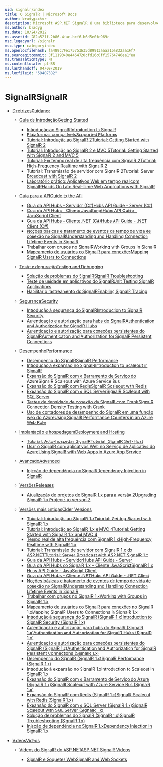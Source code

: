 ```yaml
---
uid: signalr/index
title: O SignalR | Microsoft Docs
author: bradygaster
description: Microsoft ASP.NET SignalR é uma biblioteca para desenvolvedores do ASP.NET que simplifica o processo de adição de funcionalidade da web em tempo real aos seus aplicativos.
ms.author: bradyg
ms.date: 10/24/2012
ms.assetid: 282a521f-2b86-4fac-bcf6-b6d5e0fe969c
msc.legacyurl: /signalr
msc.type: categoryindex
ms.openlocfilehash: fa489c79e175753635d89913aaaa15a832aa16f7
ms.sourcegitcommit: 0f1119340e4464720cfd16d0ff15764746ea1fea
ms.translationtype: MT
ms.contentlocale: pt-BR
ms.lasthandoff: 04/09/2019
ms.locfileid: "59407582"
---
```

# <a name="signalr"></a><span data-ttu-id="890d4-103">SignalR</span><span class="sxs-lookup"><span data-stu-id="890d4-103">SignalR</span></span>

- [<span data-ttu-id="890d4-104">Diretrizes</span><span class="sxs-lookup"><span data-stu-id="890d4-104">Guidance</span></span>](overview/index.md)

    - [<span data-ttu-id="890d4-105">Guia de Introdução</span><span class="sxs-lookup"><span data-stu-id="890d4-105">Getting Started</span></span>](overview/getting-started/index.md)

        - [<span data-ttu-id="890d4-106">Introdução ao SignalR</span><span class="sxs-lookup"><span data-stu-id="890d4-106">Introduction to SignalR</span></span>](overview/getting-started/introduction-to-signalr.md)
        - [<span data-ttu-id="890d4-107">Plataformas compatíveis</span><span class="sxs-lookup"><span data-stu-id="890d4-107">Supported Platforms</span></span>](overview/getting-started/supported-platforms.md)
        - [<span data-ttu-id="890d4-108">Tutorial: Introdução ao SignalR 2</span><span class="sxs-lookup"><span data-stu-id="890d4-108">Tutorial: Getting Started with SignalR 2</span></span>](overview/getting-started/tutorial-getting-started-with-signalr.md)
        - [<span data-ttu-id="890d4-109">Tutorial: Introdução ao SignalR 2 e MVC 5</span><span class="sxs-lookup"><span data-stu-id="890d4-109">Tutorial: Getting Started with SignalR 2 and MVC 5</span></span>](overview/getting-started/tutorial-getting-started-with-signalr-and-mvc.md)
        - [<span data-ttu-id="890d4-110">Tutorial: Em tempo real de alta frequência com SignalR 2</span><span class="sxs-lookup"><span data-stu-id="890d4-110">Tutorial: High-Frequency Realtime with SignalR 2</span></span>](overview/getting-started/tutorial-high-frequency-realtime-with-signalr.md)
        - [<span data-ttu-id="890d4-111">Tutorial: Transmissão de servidor com SignalR 2</span><span class="sxs-lookup"><span data-stu-id="890d4-111">Tutorial: Server Broadcast with SignalR 2</span></span>](overview/getting-started/tutorial-server-broadcast-with-signalr.md)
        - [<span data-ttu-id="890d4-112">Laboratório prático: Aplicativos Web em tempo real com SignalR</span><span class="sxs-lookup"><span data-stu-id="890d4-112">Hands On Lab: Real-Time Web Applications with SignalR</span></span>](overview/getting-started/real-time-web-applications-with-signalr.md)
    - [<span data-ttu-id="890d4-113">Guia para a API</span><span class="sxs-lookup"><span data-stu-id="890d4-113">Guide to the API</span></span>](overview/guide-to-the-api/index.md)

        - [<span data-ttu-id="890d4-114">Guia da API Hubs – Servidor (C#)</span><span class="sxs-lookup"><span data-stu-id="890d4-114">Hubs API Guide - Server (C#)</span></span>](overview/guide-to-the-api/hubs-api-guide-server.md)
        - [<span data-ttu-id="890d4-115">Guia da API Hubs – Cliente JavaScript</span><span class="sxs-lookup"><span data-stu-id="890d4-115">Hubs API Guide - JavaScript Client</span></span>](overview/guide-to-the-api/hubs-api-guide-javascript-client.md)
        - [<span data-ttu-id="890d4-116">Guia da API Hubs – Cliente .NET (C#)</span><span class="sxs-lookup"><span data-stu-id="890d4-116">Hubs API Guide - .NET Client (C#)</span></span>](overview/guide-to-the-api/hubs-api-guide-net-client.md)
        - [<span data-ttu-id="890d4-117">Noções básicas e tratamento de eventos de tempo de vida de conexão no SignalR</span><span class="sxs-lookup"><span data-stu-id="890d4-117">Understanding and Handling Connection Lifetime Events in SignalR</span></span>](overview/guide-to-the-api/handling-connection-lifetime-events.md)
        - [<span data-ttu-id="890d4-118">Trabalhar com grupos no SignalR</span><span class="sxs-lookup"><span data-stu-id="890d4-118">Working with Groups in SignalR</span></span>](overview/guide-to-the-api/working-with-groups.md)
        - [<span data-ttu-id="890d4-119">Mapeamento de usuários do SignalR para conexões</span><span class="sxs-lookup"><span data-stu-id="890d4-119">Mapping SignalR Users to Connections</span></span>](overview/guide-to-the-api/mapping-users-to-connections.md)
    - [<span data-ttu-id="890d4-120">Teste e depuração</span><span class="sxs-lookup"><span data-stu-id="890d4-120">Testing and Debugging</span></span>](overview/testing-and-debugging/index.md)

        - [<span data-ttu-id="890d4-121">Solução de problemas do SignalR</span><span class="sxs-lookup"><span data-stu-id="890d4-121">SignalR Troubleshooting</span></span>](overview/testing-and-debugging/troubleshooting.md)
        - [<span data-ttu-id="890d4-122">Teste de unidade em aplicativos do SignalR</span><span class="sxs-lookup"><span data-stu-id="890d4-122">Unit Testing SignalR Applications</span></span>](overview/testing-and-debugging/unit-testing-signalr-applications.md)
        - [<span data-ttu-id="890d4-123">Habilitar o rastreamento do SignalR</span><span class="sxs-lookup"><span data-stu-id="890d4-123">Enabling SignalR Tracing</span></span>](overview/testing-and-debugging/enabling-signalr-tracing.md)
    - [<span data-ttu-id="890d4-124">Segurança</span><span class="sxs-lookup"><span data-stu-id="890d4-124">Security</span></span>](overview/security/index.md)

        - [<span data-ttu-id="890d4-125">Introdução à segurança do SignalR</span><span class="sxs-lookup"><span data-stu-id="890d4-125">Introduction to SignalR Security</span></span>](overview/security/introduction-to-security.md)
        - [<span data-ttu-id="890d4-126">Autenticação e autorização para hubs do SignalR</span><span class="sxs-lookup"><span data-stu-id="890d4-126">Authentication and Authorization for SignalR Hubs</span></span>](overview/security/hub-authorization.md)
        - [<span data-ttu-id="890d4-127">Autenticação e autorização para conexões persistentes do SignalR</span><span class="sxs-lookup"><span data-stu-id="890d4-127">Authentication and Authorization for SignalR Persistent Connections</span></span>](overview/security/persistent-connection-authorization.md)
    - [<span data-ttu-id="890d4-128">Desempenho</span><span class="sxs-lookup"><span data-stu-id="890d4-128">Performance</span></span>](overview/performance/index.md)

        - [<span data-ttu-id="890d4-129">Desempenho do SignalR</span><span class="sxs-lookup"><span data-stu-id="890d4-129">SignalR Performance</span></span>](overview/performance/signalr-performance.md)
        - [<span data-ttu-id="890d4-130">Introdução à expansão no SignalR</span><span class="sxs-lookup"><span data-stu-id="890d4-130">Introduction to Scaleout in SignalR</span></span>](overview/performance/scaleout-in-signalr.md)
        - [<span data-ttu-id="890d4-131">Expansão do SignalR com o Barramento de Serviço do Azure</span><span class="sxs-lookup"><span data-stu-id="890d4-131">SignalR Scaleout with Azure Service Bus</span></span>](overview/performance/scaleout-with-windows-azure-service-bus.md)
        - [<span data-ttu-id="890d4-132">Expansão do SignalR com Redis</span><span class="sxs-lookup"><span data-stu-id="890d4-132">SignalR Scaleout with Redis</span></span>](overview/performance/scaleout-with-redis.md)
        - [<span data-ttu-id="890d4-133">Expansão do SignalR com o SQL Server</span><span class="sxs-lookup"><span data-stu-id="890d4-133">SignalR Scaleout with SQL Server</span></span>](overview/performance/scaleout-with-sql-server.md)
        - [<span data-ttu-id="890d4-134">Testes de densidade de conexão do SignalR com Crank</span><span class="sxs-lookup"><span data-stu-id="890d4-134">SignalR Connection Density Testing with Crank</span></span>](overview/performance/signalr-connection-density-testing-with-crank.md)
        - [<span data-ttu-id="890d4-135">Uso de contadores de desempenho do SignalR em uma função web do Azure</span><span class="sxs-lookup"><span data-stu-id="890d4-135">Using SignalR Performance Counters in an Azure Web Role</span></span>](overview/performance/using-signalr-performance-counters-in-an-azure-web-role.md)
    - [<span data-ttu-id="890d4-136">Implantação e hospedagem</span><span class="sxs-lookup"><span data-stu-id="890d4-136">Deployment and Hosting</span></span>](overview/deployment/index.md)

        - [<span data-ttu-id="890d4-137">Tutorial: Auto-hospedar SignalR</span><span class="sxs-lookup"><span data-stu-id="890d4-137">Tutorial: SignalR Self-Host</span></span>](overview/deployment/tutorial-signalr-self-host.md)
        - [<span data-ttu-id="890d4-138">Usar o SignalR com aplicativos Web no Serviço de Aplicativo do Azure</span><span class="sxs-lookup"><span data-stu-id="890d4-138">Using SignalR with Web Apps in Azure App Service</span></span>](overview/deployment/using-signalr-with-azure-web-sites.md)
    - [<span data-ttu-id="890d4-139">Avançado</span><span class="sxs-lookup"><span data-stu-id="890d4-139">Advanced</span></span>](overview/advanced/index.md)

        - [<span data-ttu-id="890d4-140">Injeção de dependência no SignalR</span><span class="sxs-lookup"><span data-stu-id="890d4-140">Dependency Injection in SignalR</span></span>](overview/advanced/dependency-injection.md)
    - [<span data-ttu-id="890d4-141">Versões</span><span class="sxs-lookup"><span data-stu-id="890d4-141">Releases</span></span>](overview/releases/index.md)

        - [<span data-ttu-id="890d4-142">Atualização de projetos do SignalR 1.x para a versão 2</span><span class="sxs-lookup"><span data-stu-id="890d4-142">Upgrading SignalR 1.x Projects to version 2</span></span>](overview/releases/upgrading-signalr-1x-projects-to-20.md)
    - [<span data-ttu-id="890d4-143">Versões mais antigas</span><span class="sxs-lookup"><span data-stu-id="890d4-143">Older Versions</span></span>](overview/older-versions/index.md)

        - [<span data-ttu-id="890d4-144">Tutorial: Introdução ao SignalR 1.x</span><span class="sxs-lookup"><span data-stu-id="890d4-144">Tutorial: Getting Started with SignalR 1.x</span></span>](overview/older-versions/tutorial-getting-started-with-signalr.md)
        - [<span data-ttu-id="890d4-145">Tutorial: Introdução ao SignalR 1.x e MVC 4</span><span class="sxs-lookup"><span data-stu-id="890d4-145">Tutorial: Getting Started with SignalR 1.x and MVC 4</span></span>](overview/older-versions/tutorial-getting-started-with-signalr-and-mvc-4.md)
        - [<span data-ttu-id="890d4-146">Tempo real de alta frequência com SignalR 1.x</span><span class="sxs-lookup"><span data-stu-id="890d4-146">High-Frequency Realtime with SignalR 1.x</span></span>](overview/older-versions/tutorial-high-frequency-realtime-with-signalr.md)
        - [<span data-ttu-id="890d4-147">Tutorial: Transmissão de servidor com SignalR 1.x do ASP.NET</span><span class="sxs-lookup"><span data-stu-id="890d4-147">Tutorial: Server Broadcast with ASP.NET SignalR 1.x</span></span>](overview/older-versions/tutorial-server-broadcast-with-aspnet-signalr.md)
        - [<span data-ttu-id="890d4-148">Guia da API Hubs – Servidor</span><span class="sxs-lookup"><span data-stu-id="890d4-148">Hubs API Guide - Server</span></span>](overview/older-versions/signalr-1x-hubs-api-guide-server.md)
        - [<span data-ttu-id="890d4-149">Guia da API Hubs do SignalR 1.x – Cliente JavaScript</span><span class="sxs-lookup"><span data-stu-id="890d4-149">SignalR 1.x Hubs API Guide - JavaScript Client</span></span>](overview/older-versions/signalr-1x-hubs-api-guide-javascript-client.md)
        - [<span data-ttu-id="890d4-150">Guia da API Hubs – Cliente .NET</span><span class="sxs-lookup"><span data-stu-id="890d4-150">Hubs API Guide - .NET Client</span></span>](overview/older-versions/signalr-1x-hubs-api-guide-net-client.md)
        - [<span data-ttu-id="890d4-151">Noções básicas e tratamento de eventos de tempo de vida de conexão no SignalR</span><span class="sxs-lookup"><span data-stu-id="890d4-151">Understanding and Handling Connection Lifetime Events in SignalR</span></span>](overview/older-versions/handling-connection-lifetime-events.md)
        - [<span data-ttu-id="890d4-152">Trabalhar com grupos no SignalR 1.x</span><span class="sxs-lookup"><span data-stu-id="890d4-152">Working with Groups in SignalR 1.x</span></span>](overview/older-versions/working-with-groups.md)
        - [<span data-ttu-id="890d4-153">Mapeamento de usuários do SignalR para conexões no SignalR 1.x</span><span class="sxs-lookup"><span data-stu-id="890d4-153">Mapping SignalR Users to Connections in SignalR 1.x</span></span>](overview/older-versions/mapping-users-to-connections.md)
        - [<span data-ttu-id="890d4-154">Introdução à segurança do SignalR (SignalR 1.x)</span><span class="sxs-lookup"><span data-stu-id="890d4-154">Introduction to SignalR Security (SignalR 1.x)</span></span>](overview/older-versions/introduction-to-security.md)
        - [<span data-ttu-id="890d4-155">Autenticação e autorização para hubs do SignalR (SignalR 1.x)</span><span class="sxs-lookup"><span data-stu-id="890d4-155">Authentication and Authorization for SignalR Hubs (SignalR 1.x)</span></span>](overview/older-versions/hub-authorization.md)
        - [<span data-ttu-id="890d4-156">Autenticação e autorização para conexões persistentes do SignalR (SignalR 1.x)</span><span class="sxs-lookup"><span data-stu-id="890d4-156">Authentication and Authorization for SignalR Persistent Connections (SignalR 1.x)</span></span>](overview/older-versions/persistent-connection-authorization.md)
        - [<span data-ttu-id="890d4-157">Desempenho do SignalR (SignalR 1.x)</span><span class="sxs-lookup"><span data-stu-id="890d4-157">SignalR Performance (SignalR 1.x)</span></span>](overview/older-versions/signalr-performance.md)
        - [<span data-ttu-id="890d4-158">Introdução à expansão no SignalR 1.x</span><span class="sxs-lookup"><span data-stu-id="890d4-158">Introduction to Scaleout in SignalR 1.x</span></span>](overview/older-versions/scaleout-in-signalr.md)
        - [<span data-ttu-id="890d4-159">Expansão do SignalR com o Barramento de Serviço do Azure (SignalR 1.x)</span><span class="sxs-lookup"><span data-stu-id="890d4-159">SignalR Scaleout with Azure Service Bus (SignalR 1.x)</span></span>](overview/older-versions/scaleout-with-windows-azure-service-bus.md)
        - [<span data-ttu-id="890d4-160">Expansão do SignalR com Redis (SignalR 1.x)</span><span class="sxs-lookup"><span data-stu-id="890d4-160">SignalR Scaleout with Redis (SignalR 1.x)</span></span>](overview/older-versions/scaleout-with-redis.md)
        - [<span data-ttu-id="890d4-161">Expansão do SignalR com o SQL Server (SignalR 1.x)</span><span class="sxs-lookup"><span data-stu-id="890d4-161">SignalR Scaleout with SQL Server (SignalR 1.x)</span></span>](overview/older-versions/scaleout-with-sql-server.md)
        - [<span data-ttu-id="890d4-162">Solução de problemas do SignalR (SignalR 1.x)</span><span class="sxs-lookup"><span data-stu-id="890d4-162">SignalR Troubleshooting (SignalR 1.x)</span></span>](overview/older-versions/troubleshooting.md)
        - [<span data-ttu-id="890d4-163">Injeção de dependência no SignalR 1.x</span><span class="sxs-lookup"><span data-stu-id="890d4-163">Dependency Injection in SignalR 1.x</span></span>](overview/older-versions/dependency-injection.md)
- [<span data-ttu-id="890d4-164">Vídeos</span><span class="sxs-lookup"><span data-stu-id="890d4-164">Videos</span></span>](videos/index.md)

    - [<span data-ttu-id="890d4-165">Vídeos do SignalR do ASP.NET</span><span class="sxs-lookup"><span data-stu-id="890d4-165">ASP.NET SignalR Videos</span></span>](videos/getting-started/index.md)

        - [<span data-ttu-id="890d4-166">SignalR e Soquetes Web</span><span class="sxs-lookup"><span data-stu-id="890d4-166">SignalR and Web Sockets</span></span>](videos/getting-started/signalr-and-web-sockets.md)

